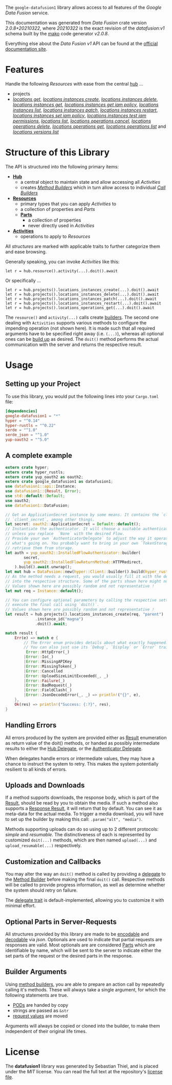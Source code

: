 <!---
DO NOT EDIT !
This file was generated automatically from 'src/mako/api/README.md.mako'
DO NOT EDIT !
-->
The `google-datafusion1` library allows access to all features of the *Google Data Fusion* service.

This documentation was generated from *Data Fusion* crate version *2.0.8+20210322*, where *20210322* is the exact revision of the *datafusion:v1* schema built by the [mako](http://www.makotemplates.org/) code generator *v2.0.8*.

Everything else about the *Data Fusion* *v1* API can be found at the
[official documentation site](https://cloud.google.com/data-fusion/docs).
# Features

Handle the following *Resources* with ease from the central [hub](https://docs.rs/google-datafusion1/2.0.8+20210322/google_datafusion1/DataFusion) ... 

* projects
 * [*locations get*](https://docs.rs/google-datafusion1/2.0.8+20210322/google_datafusion1/api::ProjectLocationGetCall), [*locations instances create*](https://docs.rs/google-datafusion1/2.0.8+20210322/google_datafusion1/api::ProjectLocationInstanceCreateCall), [*locations instances delete*](https://docs.rs/google-datafusion1/2.0.8+20210322/google_datafusion1/api::ProjectLocationInstanceDeleteCall), [*locations instances get*](https://docs.rs/google-datafusion1/2.0.8+20210322/google_datafusion1/api::ProjectLocationInstanceGetCall), [*locations instances get iam policy*](https://docs.rs/google-datafusion1/2.0.8+20210322/google_datafusion1/api::ProjectLocationInstanceGetIamPolicyCall), [*locations instances list*](https://docs.rs/google-datafusion1/2.0.8+20210322/google_datafusion1/api::ProjectLocationInstanceListCall), [*locations instances patch*](https://docs.rs/google-datafusion1/2.0.8+20210322/google_datafusion1/api::ProjectLocationInstancePatchCall), [*locations instances restart*](https://docs.rs/google-datafusion1/2.0.8+20210322/google_datafusion1/api::ProjectLocationInstanceRestartCall), [*locations instances set iam policy*](https://docs.rs/google-datafusion1/2.0.8+20210322/google_datafusion1/api::ProjectLocationInstanceSetIamPolicyCall), [*locations instances test iam permissions*](https://docs.rs/google-datafusion1/2.0.8+20210322/google_datafusion1/api::ProjectLocationInstanceTestIamPermissionCall), [*locations list*](https://docs.rs/google-datafusion1/2.0.8+20210322/google_datafusion1/api::ProjectLocationListCall), [*locations operations cancel*](https://docs.rs/google-datafusion1/2.0.8+20210322/google_datafusion1/api::ProjectLocationOperationCancelCall), [*locations operations delete*](https://docs.rs/google-datafusion1/2.0.8+20210322/google_datafusion1/api::ProjectLocationOperationDeleteCall), [*locations operations get*](https://docs.rs/google-datafusion1/2.0.8+20210322/google_datafusion1/api::ProjectLocationOperationGetCall), [*locations operations list*](https://docs.rs/google-datafusion1/2.0.8+20210322/google_datafusion1/api::ProjectLocationOperationListCall) and [*locations versions list*](https://docs.rs/google-datafusion1/2.0.8+20210322/google_datafusion1/api::ProjectLocationVersionListCall)




# Structure of this Library

The API is structured into the following primary items:

* **[Hub](https://docs.rs/google-datafusion1/2.0.8+20210322/google_datafusion1/DataFusion)**
    * a central object to maintain state and allow accessing all *Activities*
    * creates [*Method Builders*](https://docs.rs/google-datafusion1/2.0.8+20210322/google_datafusion1/client::MethodsBuilder) which in turn
      allow access to individual [*Call Builders*](https://docs.rs/google-datafusion1/2.0.8+20210322/google_datafusion1/client::CallBuilder)
* **[Resources](https://docs.rs/google-datafusion1/2.0.8+20210322/google_datafusion1/client::Resource)**
    * primary types that you can apply *Activities* to
    * a collection of properties and *Parts*
    * **[Parts](https://docs.rs/google-datafusion1/2.0.8+20210322/google_datafusion1/client::Part)**
        * a collection of properties
        * never directly used in *Activities*
* **[Activities](https://docs.rs/google-datafusion1/2.0.8+20210322/google_datafusion1/client::CallBuilder)**
    * operations to apply to *Resources*

All *structures* are marked with applicable traits to further categorize them and ease browsing.

Generally speaking, you can invoke *Activities* like this:

```Rust,ignore
let r = hub.resource().activity(...).doit().await
```

Or specifically ...

```ignore
let r = hub.projects().locations_instances_create(...).doit().await
let r = hub.projects().locations_instances_delete(...).doit().await
let r = hub.projects().locations_instances_patch(...).doit().await
let r = hub.projects().locations_instances_restart(...).doit().await
let r = hub.projects().locations_operations_get(...).doit().await
```

The `resource()` and `activity(...)` calls create [builders][builder-pattern]. The second one dealing with `Activities` 
supports various methods to configure the impending operation (not shown here). It is made such that all required arguments have to be 
specified right away (i.e. `(...)`), whereas all optional ones can be [build up][builder-pattern] as desired.
The `doit()` method performs the actual communication with the server and returns the respective result.

# Usage

## Setting up your Project

To use this library, you would put the following lines into your `Cargo.toml` file:

```toml
[dependencies]
google-datafusion1 = "*"
hyper = "^0.14"
hyper-rustls = "^0.22"
serde = "^1.0"
serde_json = "^1.0"
yup-oauth2 = "^5.0"
```

## A complete example

```Rust
extern crate hyper;
extern crate hyper_rustls;
extern crate yup_oauth2 as oauth2;
extern crate google_datafusion1 as datafusion1;
use datafusion1::api::Instance;
use datafusion1::{Result, Error};
use std::default::Default;
use oauth2;
use datafusion1::DataFusion;

// Get an ApplicationSecret instance by some means. It contains the `client_id` and 
// `client_secret`, among other things.
let secret: oauth2::ApplicationSecret = Default::default();
// Instantiate the authenticator. It will choose a suitable authentication flow for you, 
// unless you replace  `None` with the desired Flow.
// Provide your own `AuthenticatorDelegate` to adjust the way it operates and get feedback about 
// what's going on. You probably want to bring in your own `TokenStorage` to persist tokens and
// retrieve them from storage.
let auth = yup_oauth2::InstalledFlowAuthenticator::builder(
        secret,
        yup_oauth2::InstalledFlowReturnMethod::HTTPRedirect,
    ).build().await.unwrap();
let mut hub = DataFusion::new(hyper::Client::builder().build(hyper_rustls::HttpsConnector::with_native_roots()), auth);
// As the method needs a request, you would usually fill it with the desired information
// into the respective structure. Some of the parts shown here might not be applicable !
// Values shown here are possibly random and not representative !
let mut req = Instance::default();

// You can configure optional parameters by calling the respective setters at will, and
// execute the final call using `doit()`.
// Values shown here are possibly random and not representative !
let result = hub.projects().locations_instances_create(req, "parent")
             .instance_id("magna")
             .doit().await;

match result {
    Err(e) => match e {
        // The Error enum provides details about what exactly happened.
        // You can also just use its `Debug`, `Display` or `Error` traits
         Error::HttpError(_)
        |Error::Io(_)
        |Error::MissingAPIKey
        |Error::MissingToken(_)
        |Error::Cancelled
        |Error::UploadSizeLimitExceeded(_, _)
        |Error::Failure(_)
        |Error::BadRequest(_)
        |Error::FieldClash(_)
        |Error::JsonDecodeError(_, _) => println!("{}", e),
    },
    Ok(res) => println!("Success: {:?}", res),
}

```
## Handling Errors

All errors produced by the system are provided either as [Result](https://docs.rs/google-datafusion1/2.0.8+20210322/google_datafusion1/client::Result) enumeration as return value of
the doit() methods, or handed as possibly intermediate results to either the 
[Hub Delegate](https://docs.rs/google-datafusion1/2.0.8+20210322/google_datafusion1/client::Delegate), or the [Authenticator Delegate](https://docs.rs/yup-oauth2/*/yup_oauth2/trait.AuthenticatorDelegate.html).

When delegates handle errors or intermediate values, they may have a chance to instruct the system to retry. This 
makes the system potentially resilient to all kinds of errors.

## Uploads and Downloads
If a method supports downloads, the response body, which is part of the [Result](https://docs.rs/google-datafusion1/2.0.8+20210322/google_datafusion1/client::Result), should be
read by you to obtain the media.
If such a method also supports a [Response Result](https://docs.rs/google-datafusion1/2.0.8+20210322/google_datafusion1/client::ResponseResult), it will return that by default.
You can see it as meta-data for the actual media. To trigger a media download, you will have to set up the builder by making
this call: `.param("alt", "media")`.

Methods supporting uploads can do so using up to 2 different protocols: 
*simple* and *resumable*. The distinctiveness of each is represented by customized 
`doit(...)` methods, which are then named `upload(...)` and `upload_resumable(...)` respectively.

## Customization and Callbacks

You may alter the way an `doit()` method is called by providing a [delegate](https://docs.rs/google-datafusion1/2.0.8+20210322/google_datafusion1/client::Delegate) to the 
[Method Builder](https://docs.rs/google-datafusion1/2.0.8+20210322/google_datafusion1/client::CallBuilder) before making the final `doit()` call. 
Respective methods will be called to provide progress information, as well as determine whether the system should 
retry on failure.

The [delegate trait](https://docs.rs/google-datafusion1/2.0.8+20210322/google_datafusion1/client::Delegate) is default-implemented, allowing you to customize it with minimal effort.

## Optional Parts in Server-Requests

All structures provided by this library are made to be [encodable](https://docs.rs/google-datafusion1/2.0.8+20210322/google_datafusion1/client::RequestValue) and 
[decodable](https://docs.rs/google-datafusion1/2.0.8+20210322/google_datafusion1/client::ResponseResult) via *json*. Optionals are used to indicate that partial requests are responses 
are valid.
Most optionals are are considered [Parts](https://docs.rs/google-datafusion1/2.0.8+20210322/google_datafusion1/client::Part) which are identifiable by name, which will be sent to 
the server to indicate either the set parts of the request or the desired parts in the response.

## Builder Arguments

Using [method builders](https://docs.rs/google-datafusion1/2.0.8+20210322/google_datafusion1/client::CallBuilder), you are able to prepare an action call by repeatedly calling it's methods.
These will always take a single argument, for which the following statements are true.

* [PODs][wiki-pod] are handed by copy
* strings are passed as `&str`
* [request values](https://docs.rs/google-datafusion1/2.0.8+20210322/google_datafusion1/client::RequestValue) are moved

Arguments will always be copied or cloned into the builder, to make them independent of their original life times.

[wiki-pod]: http://en.wikipedia.org/wiki/Plain_old_data_structure
[builder-pattern]: http://en.wikipedia.org/wiki/Builder_pattern
[google-go-api]: https://github.com/google/google-api-go-client

# License
The **datafusion1** library was generated by Sebastian Thiel, and is placed 
under the *MIT* license.
You can read the full text at the repository's [license file][repo-license].

[repo-license]: https://github.com/Byron/google-apis-rsblob/main/LICENSE.md
